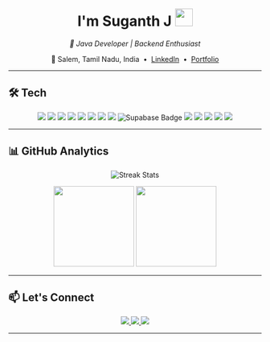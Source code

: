 <!-- GitHub Profile README for Suganth46 -->

<h1 align="center">
  I'm Suganth J <img src="https://media.giphy.com/media/hvRJCLFzcasrR4ia7z/giphy.gif" width="35px" />
</h1>

<p align="center">
  <em>🚀 Java Developer | Backend Enthusiast </em>
</p>

<p align="center">
  📍 Salem, Tamil Nadu, India &nbsp;•&nbsp;
  <a href="https://www.linkedin.com/in/suganth-j-3507b2293" target="_blank">LinkedIn</a> &nbsp;•&nbsp;
  <a href="https://suganth46.netlify.app/" target="_blank">Portfolio</a>
</p>

---

## 🛠 Tech 

<p align="center">
  <img src="https://img.shields.io/badge/Java-ED8B00?style=for-the-badge&logo=openjdk&logoColor=white" />
  <img src="https://img.shields.io/badge/Python-3776AB?style=for-the-badge&logo=python&logoColor=white" />
  <img src="https://img.shields.io/badge/JavaScript-F7DF1E?style=for-the-badge&logo=javascript&logoColor=black" />
  <img src="https://img.shields.io/badge/C-00599C?style=for-the-badge&logo=c&logoColor=white" />
  <img src="https://img.shields.io/badge/Spring%20Boot-6DB33F?style=for-the-badge&logo=springboot&logoColor=white" />
  <img src="https://img.shields.io/badge/MySQL-4479A1?style=for-the-badge&logo=mysql&logoColor=white" />
  <img src="https://img.shields.io/badge/MongoDB-4EA94B?style=for-the-badge&logo=mongodb&logoColor=white" />
  <img src="https://img.shields.io/badge/PostgreSQL-316192?style=for-the-badge&logo=postgresql&logoColor=white" />
  <img src="https://img.shields.io/badge/Supabase-3ECF8E?style=for-the-badge&logo=supabase&logoColor=white" alt="Supabase Badge" />
  <img src="https://img.shields.io/badge/HTML5-E34F26?style=for-the-badge&logo=html5&logoColor=white" />
  <img src="https://img.shields.io/badge/CSS3-1572B6?style=for-the-badge&logo=css3&logoColor=white" />
  <img src="https://img.shields.io/badge/Git-F05032?style=for-the-badge&logo=git&logoColor=white" />
  <img src="https://img.shields.io/badge/Postman-FF6C37?style=for-the-badge&logo=postman&logoColor=white" />
  <img src="https://img.shields.io/badge/Linux-FCC624?style=for-the-badge&logo=linux&logoColor=black" />
</p>

---

## 📊 GitHub Analytics

<p align="center">
  <img src="https://github-readme-streak-stats.herokuapp.com/?user=Suganth46&theme=dark" alt="Streak Stats" />
</p>

<p align="center">
  <img src="https://github-readme-stats.vercel.app/api?username=Suganth46&show_icons=true&theme=dark&count_private=true" height="160" />
  <img src="https://github-readme-stats.vercel.app/api/top-langs/?username=Suganth46&layout=compact&theme=dark" height="160" />
</p>

---



## 📫 Let's Connect

<p align="center">
  <a href="https://www.linkedin.com/in/suganth-j-3507b2293" target="_blank">
    <img src="https://img.shields.io/badge/LinkedIn-0077B5?style=for-the-badge&logo=linkedin&logoColor=white" />
  </a>
  <a href="mailto:suganthj.dev@gmail.com">
    <img src="https://img.shields.io/badge/Email-D14836?style=for-the-badge&logo=gmail&logoColor=white" />
  </a>
  <a href="https://suganth46.netlify.app/" target="_blank">
    <img src="https://img.shields.io/badge/Portfolio-000000?style=for-the-badge&logo=About.me&logoColor=white" />
  </a>
</p>

---

